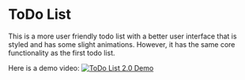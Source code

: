 # ToDo List
This is a more user friendly todo list with a better user interface that is styled and has some slight animations. However, it has the same core functionality as the first todo list.

Here is a demo video:
[![ToDo List 2.0 Demo](https://img.youtube.com/vi/bm60F8zb9z4/hqdefault.jpg)](https://www.youtube.com/watch?v=bm60F8zb9z4)
